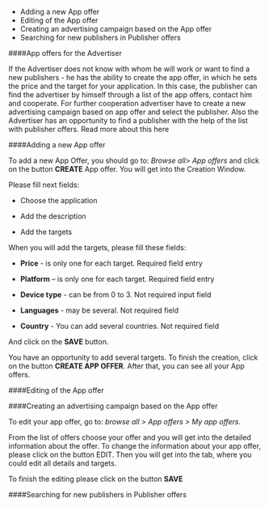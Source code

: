 * Adding a new App offer
* Editing  of the App offer
* Creating an advertising campaign based on the App offer
* Searching for new publishers in Publisher offers


####App offers for the Advertiser

If the Advertiser does not know with whom  he will work or want to find a new publishers - he has the ability to create the app offer, in which he sets the price and the target for your application. In this case, the publisher can find the advertiser by himself  through a list of the app offers, contact him and cooperate. For further cooperation advertiser have to create a new advertising campaign based on app offer and select the publisher.
Also  the Advertiser has an opportunity  to find a publisher with the help of the list with publisher offers. Read more about this here

####Adding a new App offer

To add a new App Offer, you should go to: *Browse all> App offers* and click on the button **CREATE** App offer. You will get into the Creation Window. 

Please fill next fields:

*	Choose the application

*	Add the description

*	Add the targets

When you will add the targets, please fill these fields:

*	**Price** - is only one for each target. Required field entry

*	**Platform** – is only one for each target. Required field entry

*	**Device type** - can be from 0 to 3. Not required input field

*	 **Languages** - may be several. Not required field

*	 **Country** - You can add several countries. Not required field

And click on the **SAVE** button. 

You have an opportunity to add several targets.
To finish the creation, click on the button **CREATE APP OFFER**.
After that, you can see all your App offers.


####Editing  of the App offer



####Creating an advertising campaign based on the App offer

To edit your app offer, go to: *browse all > App offers > My app offers*. 

From the list of offers choose your offer and you will get into the detailed information about the offer. To change the information about your app offer, please click on the button EDIT. Then you will get into the tab, where you could edit all details and targets. 

To finish the editing please click on the button **SAVE**

####Searching for new publishers in Publisher offers